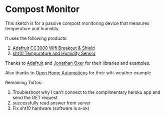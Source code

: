 # Compost Monitor

This sketch is for a passive compost monitoring device that measures temperature and humidity.

It uses the following products:

1. [Adafruit CC3000 Wifi Breakout & Shield](https://www.adafruit.com/products/1469)
2. [sht10 Tempurature and Humidity Sensor](http://www.adafruit.com/product/1298)

Thanks to [Adafruit](https://github.com/adafruit/Adafruit_CC3000_Library) and [Jonathan Oxer](https://github.com/practicalarduino/SHT1x) for their libraries and examples.

Also thanks to [Open Home Automations](https://github.com/openhomeautomation/wifi-weather-station) for their wifi-weather example


Remaining ToDos:
1. Troubleshoot why I can't connect to the complimentary heroku app and send the GET request
2. successfully read answer from server
3. Fix sht10 hardware (software is a-ok)
